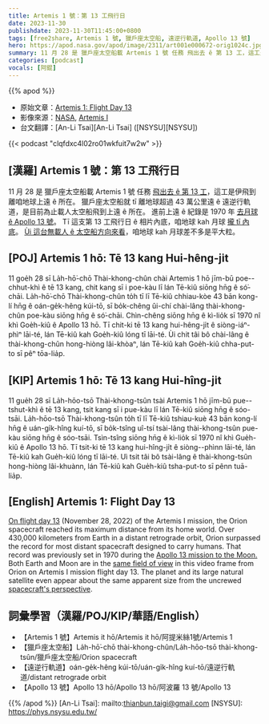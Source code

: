 ```yaml
---
title: Artemis 1 號：第 13 工飛行日
date: 2023-11-30
publishdate: 2023-11-30T11:45:00+0800
tags: [free2share, Artemis 1 號, 獵戶座太空船, 遠逆行軌道, Apollo 13 號]
hero: https://apod.nasa.gov/apod/image/2311/art001e000672-orig1024c.jpg
summary: 11 月 28 是 獵戶座太空船載 Artemis 1 號 任務 飛出去 ê 第 13 工，這工是伊飛到離咱地球上遠 ê 所在。
categories: [podcast]
vocals: [阿錕]
---
```


{{% apod %}}

- 原始文章：[Artemis 1: Flight Day 13](https://apod.nasa.gov/apod/ap231130.html)
- 影像來源：[NASA](https://www.nasa.gov/), [Artemis I](https://www.nasa.gov/artemis-1)
- 台文翻譯：[An-Li Tsai][An-Li Tsai] ([NSYSU][NSYSU])

{{< podcast "clqfdxc4l02ro01wkfuit7w2w" >}}

## [漢羅] Artemis 1 號：第 13 工飛行日
11 月 28 是 獵戶座太空船載 Artemis 1 號 任務 [飛出去 ê 第 13 工][On flight day 13]，這工是伊飛到離咱地球上遠 ê 所在。
獵戶座太空船就 tī 離地球超過 43 萬公里遠 ê 遠逆行軌道，是目前為止載人太空船飛到上遠 ê 所在。
進前上遠 ê 紀錄是 1970 年 [去月球 ê Apollo 13 號][Apollo 13 mission to the Moon.]。
Tī 這支第 13 工飛行日 ê 相片內底，咱地球 kah 月球 [攏 tī 內底][same field of view]。
[Ùi 這台無載人 ê 太空船方向來看][spacecraft's perspective]，咱地球 kah 月球差不多是平大粒。

## [POJ] Artemis 1 hō: Tē 13 kang Hui-hêng-ji̍t
11 goe̍h 28 sī La̍h-hō͘-chō Thài-khong-chûn chài Artemis 1 hō jīm-bū poe--chhut-khì ê tē 13 kang, chit kang sī i poe-kàu lī lán Tē-kiû siōng hn̄g ê só͘-chāi.
La̍h-hō͘-chō Thài-khong-chûn to̍h tī lī Tē-kiû chhiau-kòe 43 bān kong-lí hn̄g ê oán-ge̍k-hêng kúi-tō, sī bo̍k-chêng ûi-chí chài-lâng thài-khong-chûn poe-kàu siōng hn̄g ê só͘-chāi.
Chìn-chêng siōng hn̄g ê kì-lio̍k sī 1970 nî khì Goe̍h-kiû ê Apollo 13 hō.
Tī chit-ki tē 13 kang hui-hêng-ji̍t ê siòng-iáⁿ-phìⁿ lāi-té, lán Tē-kiû kah Goe̍h-kiû lóng tī lāi-té.
Ùi chit tâi bô chài-lâng ê thài-khong-chûn hong-hiòng lâi-khòaⁿ, lán Tē-kiû kah Goe̍h-kiû chha-put-to sī pêⁿ tōa-lia̍p.

## [KIP] Artemis 1 hō: Tē 13 kang Hui-hîng-ji̍t
11 gue̍h 28 sī La̍h-hōo-tsō Thài-khong-tsûn tsài Artemis 1 hō jīm-bū pue--tshut-khì ê tē 13 kang, tsit kang sī i pue-kàu lī lán Tē-kiû siōng hn̄g ê sóo-tsāi.
La̍h-hōo-tsō Thài-khong-tsûn to̍h tī lī Tē-kiû tshiau-kuè 43 bān kong-lí hn̄g ê uán-gi̍k-hîng kuí-tō, sī bo̍k-tsîng uî-tsí tsài-lâng thài-khong-tsûn pue-kàu siōng hn̄g ê sóo-tsāi.
Tsìn-tsîng siōng hn̄g ê kì-lio̍k sī 1970 nî khì Gue̍h-kiû ê Apollo 13 hō.
Tī tsit-ki tē 13 kang hui-hîng-ji̍t ê siòng--phìnn lāi-té, lán Tē-kiû kah Gue̍h-kiû lóng tī lāi-té.
Uì tsit tâi bô tsài-lâng ê thài-khong-tsûn hong-hiòng lâi-khuànn, lán Tē-kiû kah Gue̍h-kiû tsha-put-to sī pênn tuā-lia̍p.

## [English] Artemis 1: Flight Day 13
[On flight day 13][On flight day 13] (November 28, 2022) of the Artemis I mission, the Orion spacecraft reached its maximum distance from its home world.
Over 430,000 kilometers from Earth in a distant retrograde orbit, Orion surpassed the record for most distant spacecraft designed to carry humans.
That record was previously set in 1970 during the [Apollo 13 mission to the Moon.][Apollo 13 mission to the Moon.]
Both Earth and Moon are in the [same field of view][same field of view] in this video frame from Orion on Artemis I mission flight day 13.
The planet and its large natural satellite even appear about the same apparent size from the uncrewed [spacecraft's perspective][spacecraft's perspective].

## 詞彙學習（漢羅/POJ/KIP/華語/English）
- 【Artemis 1 號】Artemis it hō/Artemis it hō/阿提米絲1號/Artemis 1
- 【獵戶座太空船】La̍h-hō͘-chō thài-khong-chûn/La̍h-hōo-tsō thài-khong-tsûn/獵戶座太空船/Orion spacecraft
- 【遠逆行軌道】oán-ge̍k-hêng kúi-tō/uán-gi̍k-hîng kuí-tō/遠逆行軌道/distant retrograde orbit
- 【Apollo 13 號】Apollo 13 hō/Apollo 13 hō/阿波羅 13 號/Apollo 13

{{% /apod %}}
[An-Li Tsai]: mailto:thianbun.taigi@gmail.com
[NSYSU]: https://phys.nsysu.edu.tw/

[copyright]: https://apod.nasa.gov/apod/fap/lib/about_apod.html#srapply
[License]: https://creativecommons.org/licenses/by/3.0/

[On flight day 13]:https://blogs.nasa.gov/artemis/2022/11/28/artemis-i-flight-day-13-orion-goes-the-max-distance/
[Apollo 13 mission to the Moon.]:https://apod.nasa.gov/apod/ap200303.html
[same field of view]:https://images.nasa.gov/details-art001m1013321641_1
[spacecraft's perspective]:https://www.nasa.gov/humans-in-space/view-the-best-images-from-nasas-artemis-i-mission/
